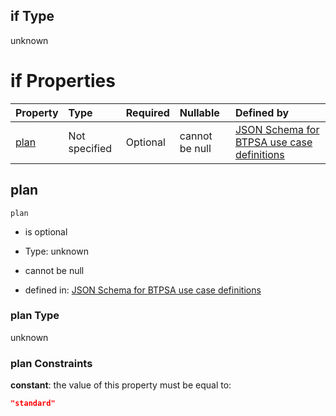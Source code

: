 ## if Type

unknown

# if Properties

| Property      | Type          | Required | Nullable       | Defined by                                                                                                                                                                                                                                    |
| :------------ | :------------ | :------- | :------------- | :-------------------------------------------------------------------------------------------------------------------------------------------------------------------------------------------------------------------------------------------- |
| [plan](#plan) | Not specified | Optional | cannot be null | [JSON Schema for BTPSA use case definitions](btpsa-usecase-properties-services-items-allof-1-then-allof-115-then-allof-1-if-properties-plan.md "undefined#/properties/services/items/allOf/1/then/allOf/115/then/allOf/1/if/properties/plan") |

## plan



`plan`

*   is optional

*   Type: unknown

*   cannot be null

*   defined in: [JSON Schema for BTPSA use case definitions](btpsa-usecase-properties-services-items-allof-1-then-allof-115-then-allof-1-if-properties-plan.md "undefined#/properties/services/items/allOf/1/then/allOf/115/then/allOf/1/if/properties/plan")

### plan Type

unknown

### plan Constraints

**constant**: the value of this property must be equal to:

```json
"standard"
```
